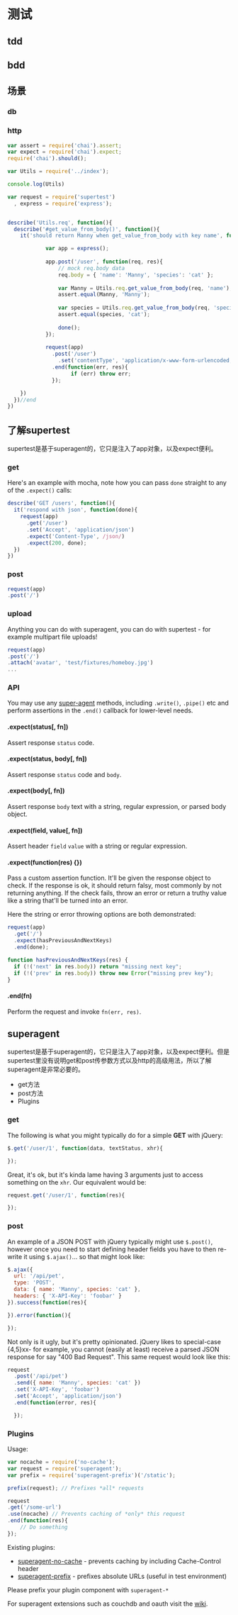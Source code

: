 # 测试

## tdd

## bdd


## 场景

### db
### http

```js
var assert = require('chai').assert;
var expect = require('chai').expect;
require('chai').should();

var Utils = require('../index');

console.log(Utils)

var request = require('supertest')
  , express = require('express');


describe('Utils.req', function(){
  describe('#get_value_from_body()', function(){
    it('should return Manny when get_value_from_body with key name', function(done){

			var app = express();
			
			app.post('/user', function(req, res){
				// mock req.body data
				req.body = { 'name': 'Manny', 'species': 'cat' };
				
				var Manny = Utils.req.get_value_from_body(req, 'name');
				assert.equal(Manny, 'Manny');
				
		 	 	var species = Utils.req.get_value_from_body(req, 'species');
				assert.equal(species, 'cat');
				
				done();
			});
			
			request(app)
			  .post('/user')
				.set('contentType', 'application/x-www-form-urlencoded; charset=utf-8')
			  .end(function(err, res){
					if (err) throw err;
			  });

    })
  })//end  
})
```

## 了解supertest

supertest是基于superagent的，它只是注入了app对象，以及expect便利。

### get

  Here's an example with mocha, note how you can pass `done` straight to any of the `.expect()` calls:

```js
describe('GET /users', function(){
  it('respond with json', function(done){
    request(app)
      .get('/user')
      .set('Accept', 'application/json')
      .expect('Content-Type', /json/)
      .expect(200, done);
  })
})
```


### post


```js
request(app)
.post('/')

```

### upload

  Anything you can do with superagent, you can do with supertest - for example multipart file uploads!

```js
request(app)
.post('/')
.attach('avatar', 'test/fixtures/homeboy.jpg')
...
```


### API

  You may use any [super-agent](http://github.com/visionmedia/superagent) methods,
  including `.write()`, `.pipe()` etc and perform assertions in the `.end()` callback
  for lower-level needs.

#### .expect(status[, fn])

  Assert response `status` code.

#### .expect(status, body[, fn])

  Assert response `status` code and `body`.

#### .expect(body[, fn])

  Assert response `body` text with a string, regular expression, or
  parsed body object.

#### .expect(field, value[, fn])

  Assert header `field` `value` with a string or regular expression.

#### .expect(function(res) {})

  Pass a custom assertion function. It'll be given the response object to check. If the response is ok, it should return falsy, most commonly by not returning anything. If the check fails, throw an error or return a truthy value like a string that'll be turned into an error. 

  Here the string or error throwing options are both demonstrated:

  ```js
  request(app)
    .get('/')
    .expect(hasPreviousAndNextKeys)
    .end(done);

  function hasPreviousAndNextKeys(res) {
    if (!('next' in res.body)) return "missing next key";
    if (!('prev' in res.body)) throw new Error("missing prev key");
  }
  ```

#### .end(fn)

  Perform the request and invoke `fn(err, res)`.

## superagent

supertest是基于superagent的，它只是注入了app对象，以及expect便利。但是supertest里没有说明get和post传参数方式以及http的高级用法，所以了解superagent是非常必要的。

- get方法
- post方法
- Plugins

### get

  The following is what you might typically do for a simple __GET__ with jQuery:

```js
$.get('/user/1', function(data, textStatus, xhr){

});
```

Great, it's ok, but it's kinda lame having 3 arguments just to access something on the `xhr`. Our equivalent would be:

```js
request.get('/user/1', function(res){

});
```

### post

An example of a JSON POST with jQuery typically might use `$.post()`, however once you need to start defining header fields you have to then re-write it using `$.ajax()`... so that might look like:

```js
$.ajax({
  url: '/api/pet',
  type: 'POST',
  data: { name: 'Manny', species: 'cat' },
  headers: { 'X-API-Key': 'foobar' }
}).success(function(res){

}).error(function(){

});
```

 Not only is it ugly, but it's pretty opinionated. jQuery likes to special-case {4,5}xx- for example, you cannot (easily at least) receive a parsed JSON response for say "400 Bad Request". This same request would look like this:

```js
request
  .post('/api/pet')
  .send({ name: 'Manny', species: 'cat' })
  .set('X-API-Key', 'foobar')
  .set('Accept', 'application/json')
  .end(function(error, res){

  });
```

### Plugins

Usage:

```js
var nocache = require('no-cache');
var request = require('superagent');
var prefix = require('superagent-prefix')('/static');

prefix(request); // Prefixes *all* requests

request
.get('/some-url')
.use(nocache) // Prevents caching of *only* this request
.end(function(res){
    // Do something
});
```

Existing plugins:
 * [superagent-no-cache](https://github.com/johntron/superagent-no-cache) - prevents caching by including Cache-Control header
 * [superagent-prefix](https://github.com/johntron/superagent-prefix) - prefixes absolute URLs (useful in test environment)

Please prefix your plugin component with `superagent-*`

For superagent extensions such as couchdb and oauth visit the [wiki](https://github.com/visionmedia/superagent/wiki).

